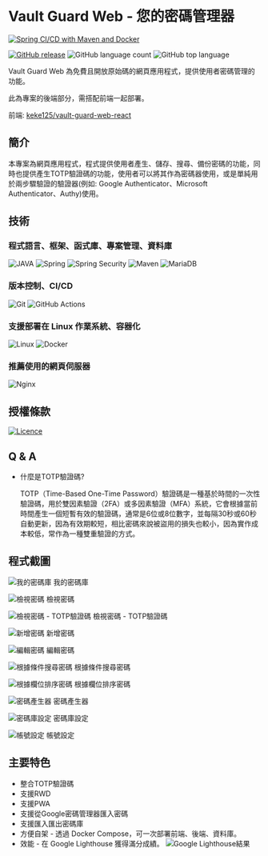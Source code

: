 # Vault Guard Web - 您的密碼管理器

[![Spring CI/CD with Maven and Docker](https://github.com/keke125/vault-guard-web-spring/actions/workflows/docker.yml/badge.svg)](https://github.com/keke125/vault-guard-web-spring/actions/workflows/docker.yml)

[![GitHub release](https://img.shields.io/github/release/keke125/vault-guard-web-spring.svg)](https://github.com/keke125/vault-guard-web-spring/releases/latest)
![GitHub language count](https://img.shields.io/github/languages/count/keke125/vault-guard-web-spring)
![GitHub top language](https://img.shields.io/github/languages/top/keke125/vault-guard-web-spring)

Vault Guard Web 為免費且開放原始碼的網頁應用程式，提供使用者密碼管理的功能。

此為專案的後端部分，需搭配前端一起部署。

前端: [keke125/vault-guard-web-react](https://github.com/keke125/vault-guard-web-react)

## 簡介

本專案為網頁應用程式，程式提供使用者產生、儲存、搜尋、備份密碼的功能，同時也提供產生TOTP驗證碼的功能，使用者可以將其作為密碼器使用，或是單純用於兩步驟驗證的驗證器(例如: Google Authenticator、Microsoft Authenticator、Authy)使用。

## 技術

### 程式語言、框架、函式庫、專案管理、資料庫

![JAVA](https://img.shields.io/badge/Java-ED8B00?style=for-the-badge&logo=openjdk&logoColor=white)
![Spring](https://img.shields.io/badge/spring-%236DB33F.svg?style=for-the-badge&logo=spring&logoColor=white)
![Spring Security](https://img.shields.io/badge/Spring%20Security-6DB33F?style=for-the-badge&logo=springsecurity&logoColor=white)
![Maven](https://img.shields.io/badge/Apache%20Maven-C71A36?style=for-the-badge&logo=Apache%20Maven&logoColor=white)
![MariaDB](https://img.shields.io/badge/MariaDB-003545?style=for-the-badge&logo=mariaDB&logoColor=white)

### 版本控制、CI/CD

![Git](https://img.shields.io/badge/git-%23F05033.svg?style=for-the-badge&logo=git&logoColor=white)
![GitHub Actions](https://img.shields.io/badge/github%20actions-%232671E5.svg?style=for-the-badge&logo=githubactions&logoColor=white)

### 支援部署在 Linux 作業系統、容器化

![Linux](https://img.shields.io/badge/Linux-FCC624?style=for-the-badge&logo=linux&logoColor=white)
![Docker](https://img.shields.io/badge/docker-%230db7ed.svg?style=for-the-badge&logo=docker&logoColor=white)

### 推薦使用的網頁伺服器

![Nginx](https://img.shields.io/badge/nginx-%23009639.svg?style=for-the-badge&logo=nginx&logoColor=white)

## 授權條款

[![Licence](https://img.shields.io/github/license/keke125/pixel-art-filter-web?style=for-the-badge)](LICENSE)

## Q & A

* 什麼是TOTP驗證碼?

    TOTP（Time-Based One-Time Password）驗證碼是一種基於時間的一次性驗證碼，用於雙因素驗證（2FA）或多因素驗證（MFA）系統，它會根據當前時間產生一個短暫有效的驗證碼，通常是6位或8位數字，並每隔30秒或60秒自動更新，因為有效期較短，相比密碼來說被盜用的損失也較小，因為實作成本較低，常作為一種雙重驗證的方式。

## 程式截圖

![我的密碼庫](img/img.png)
我的密碼庫

![檢視密碼](img/img_1.png)
檢視密碼

![檢視密碼 - TOTP驗證碼](img/img_4.png)
檢視密碼 - TOTP驗證碼

![新增密碼](img/img_2.png)
新增密碼

![編輯密碼](img/img_3.png)
編輯密碼

![根據條件搜尋密碼](img/img_5.png)
根據條件搜尋密碼

![根據欄位排序密碼](img/img_6.png)
根據欄位排序密碼

![密碼產生器](img/img_7.png)
密碼產生器

![密碼庫設定](img/img_8.png)
密碼庫設定

![帳號設定](img/img_9.png)
帳號設定

## 主要特色

* 整合TOTP驗證碼
* 支援RWD
* 支援PWA
* 支援從Google密碼管理器匯入密碼
* 支援匯入匯出密碼庫
* 方便自架 - 透過 Docker Compose，可一次部署前端、後端、資料庫。
* 效能 - 在 Google Lighthouse 獲得滿分成績。
![Google Lighthouse結果](img/img_10.png)

